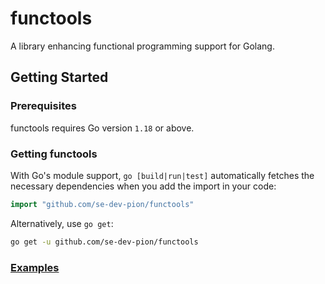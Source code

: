 # functools

A library enhancing functional programming support for Golang.

## Getting Started

### Prerequisites

functools requires Go version `1.18` or above.

### Getting functools

With Go's module support, `go [build|run|test]` automatically fetches the necessary dependencies when you add the import in your code:

```go
import "github.com/se-dev-pion/functools"
```

Alternatively, use `go get`:

```sh
go get -u github.com/se-dev-pion/functools
```

### [Examples](https://pkg.go.dev/github.com/se-dev-pion/functools#pkg-examples)

